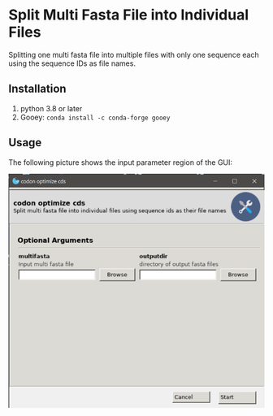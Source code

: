 # Split Multi Fasta File into Individual Files

Splitting one multi fasta file into multiple files with only one sequence each using the sequence IDs as file names.
## Installation
1. python 3.8 or later
2. Gooey: `conda install -c conda-forge gooey`
## Usage
The following picture shows the input parameter region of the GUI:

![](https://github.com/olgatsiouri1996/split_multi_fasta/blob/master/GUI.png)



